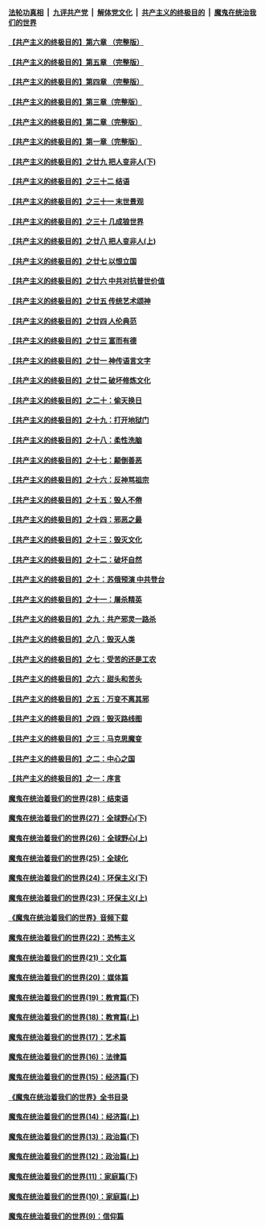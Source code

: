 

####  [法轮功真相](../../../../basic/blob/master/README.md?t=07010331) &nbsp;|&nbsp; [九评共产党](../../../../9ping.md/blob/master/README.md?t=07010331) &nbsp;|&nbsp; [解体党文化](../../../../jtdwh.md/blob/master/README.md?t=07010331)  &nbsp;|&nbsp; [共产主义的终极目的](../../../../gczydzjmd.md/blob/master/README.md?t=07010331) &nbsp;|&nbsp; [魔鬼在统治我们的世界](../../../../mgztzwmdsj.md/blob/master/README.md?t=07010331) 

#### [【共产主义的终极目的】第六章 （完整版）](../pages/nsc422/n11428913.md?t=07010331) 

#### [【共产主义的终极目的】第五章 （完整版）](../pages/nsc422/n11428912.md?t=07010331) 

#### [【共产主义的终极目的】第四章 （完整版）](../pages/nsc422/n11428907.md?t=07010331) 

#### [【共产主义的终极目的】第三章（完整版）](../pages/nsc422/n11428848.md?t=07010331) 

#### [【共产主义的终极目的】第二章（完整版）](../pages/nsc422/n11428831.md?t=07010331) 

#### [【共产主义的终极目的】第一章（完整版）](../pages/nsc422/n11417651.md?t=07010331) 

#### [【共产主义的终极目的】之廿九 把人变非人(下)](../pages/nsc422/n11344140.md?t=07010331) 

#### [【共产主义的终极目的】之三十二 结语](../pages/nsc422/n11360535.md?t=07010331) 

#### [【共产主义的终极目的】之三十一 末世景观](../pages/nsc422/n11351129.md?t=07010331) 

#### [【共产主义的终极目的】之三十 几成狼世界](../pages/nsc422/n11348280.md?t=07010331) 

#### [【共产主义的终极目的】之廿八 把人变非人(上)](../pages/nsc422/n11340492.md?t=07010331) 

#### [【共产主义的终极目的】之廿七 以恨立国](../pages/nsc422/n11336944.md?t=07010331) 

#### [【共产主义的终极目的】之廿六 中共对抗普世价值](../pages/nsc422/n11324785.md?t=07010331) 

#### [【共产主义的终极目的】之廿五 传统艺术颂神](../pages/nsc422/n11296396.md?t=07010331) 

#### [【共产主义的终极目的】之廿四 人伦典范](../pages/nsc422/n11296397.md?t=07010331) 

#### [【共产主义的终极目的】之廿三 富而有德](../pages/nsc422/n11283598.md?t=07010331) 

#### [【共产主义的终极目的】之廿一 神传语言文字](../pages/nsc422/n11263265.md?t=07010331) 

#### [【共产主义的终极目的】之廿二 破坏修炼文化](../pages/nsc422/n11245728.md?t=07010331) 

#### [【共产主义的终极目的】之二十：偷天换日](../pages/nsc422/n11238846.md?t=07010331) 

#### [【共产主义的终极目的】之十九：打开地狱门](../pages/nsc422/n11206376.md?t=07010331) 

#### [【共产主义的终极目的】之十八：柔性洗脑](../pages/nsc422/n11199994.md?t=07010331) 

#### [【共产主义的终极目的】之十七：颠倒善恶](../pages/nsc422/n11179782.md?t=07010331) 

#### [【共产主义的终极目的】之十六：反神骂祖宗](../pages/nsc422/n11166798.md?t=07010331) 

#### [【共产主义的终极目的】之十五：毁人不倦](../pages/nsc422/n11166792.md?t=07010331) 

#### [【共产主义的终极目的】之十四：邪恶之最](../pages/nsc422/n11150249.md?t=07010331) 

#### [【共产主义的终极目的】之十三：毁灭文化](../pages/nsc422/n11135227.md?t=07010331) 

#### [【共产主义的终极目的】之十二：破坏自然](../pages/nsc422/n11135214.md?t=07010331) 

#### [【共产主义的终极目的】之十：苏俄预演 中共登台](../pages/nsc422/n11118424.md?t=07010331) 

#### [【共产主义的终极目的】之十一：屠杀精英](../pages/nsc422/n11118442.md?t=07010331) 

#### [【共产主义的终极目的】之九：共产邪灵一路杀](../pages/nsc422/n11114139.md?t=07010331) 

#### [【共产主义的终极目的】之八：毁灭人类](../pages/nsc422/n11108503.md?t=07010331) 

#### [【共产主义的终极目的】之七：受苦的还是工农](../pages/nsc422/n11101809.md?t=07010331) 

#### [【共产主义的终极目的】之六：甜头和苦头](../pages/nsc422/n11096971.md?t=07010331) 

#### [【共产主义的终极目的】之五：万变不离其邪](../pages/nsc422/n11091285.md?t=07010331) 

#### [【共产主义的终极目的】之四：毁灭路线图](../pages/nsc422/n11086284.md?t=07010331) 

#### [【共产主义的终极目的】之三：马克思魔变](../pages/nsc422/n11061941.md?t=07010331) 

#### [【共产主义的终极目的】之二：中心之国](../pages/nsc422/n11047728.md?t=07010331) 

#### [【共产主义的终极目的】之一：序言](../pages/nsc422/n11086077.md?t=07010331) 

#### [魔鬼在统治着我们的世界(28)：结束语](../pages/nsc422/n10936246.md?t=07010331) 

#### [魔鬼在统治着我们的世界(27)：全球野心(下)](../pages/nsc422/n10928319.md?t=07010331) 

#### [魔鬼在统治着我们的世界(26)：全球野心(上)](../pages/nsc422/n10900318.md?t=07010331) 

#### [魔鬼在统治着我们的世界(25)：全球化](../pages/nsc422/n10788205.md?t=07010331) 

#### [魔鬼在统治着我们的世界(24)：环保主义(下)](../pages/nsc422/n10695307.md?t=07010331) 

#### [魔鬼在统治着我们的世界(23)：环保主义(上)](../pages/nsc422/n10688613.md?t=07010331) 

#### [《魔鬼在统治着我们的世界》音频下载](../pages/nsc422/n10635553.md?t=07010331) 

#### [魔鬼在统治着我们的世界(22)：恐怖主义](../pages/nsc422/n10614727.md?t=07010331) 

#### [魔鬼在统治着我们的世界(21)：文化篇](../pages/nsc422/n10597706.md?t=07010331) 

#### [魔鬼在统治着我们的世界(20)：媒体篇](../pages/nsc422/n10586579.md?t=07010331) 

#### [魔鬼在统治着我们的世界(19)：教育篇(下)](../pages/nsc422/n10564808.md?t=07010331) 

#### [魔鬼在统治着我们的世界(18)：教育篇(上)](../pages/nsc422/n10526970.md?t=07010331) 

#### [魔鬼在统治着我们的世界(17)：艺术篇](../pages/nsc422/n10499093.md?t=07010331) 

#### [魔鬼在统治着我们的世界(16)：法律篇](../pages/nsc422/n10485969.md?t=07010331) 

#### [魔鬼在统治着我们的世界(15)：经济篇(下)](../pages/nsc422/n10469975.md?t=07010331) 

#### [《魔鬼在统治着我们的世界》全书目录](../pages/nsc422/n10464261.md?t=07010331) 

#### [魔鬼在统治着我们的世界(14)：经济篇(上)](../pages/nsc422/n10457370.md?t=07010331) 

#### [魔鬼在统治着我们的世界(13)：政治篇(下)](../pages/nsc422/n10448270.md?t=07010331) 

#### [魔鬼在统治着我们的世界(12)：政治篇(上)](../pages/nsc422/n10444576.md?t=07010331) 

#### [魔鬼在统治着我们的世界(11)：家庭篇(下)](../pages/nsc422/n10440961.md?t=07010331) 

#### [魔鬼在统治着我们的世界(10)：家庭篇(上)](../pages/nsc422/n10435448.md?t=07010331) 

#### [魔鬼在统治着我们的世界(9)：信仰篇](../pages/nsc422/n10432159.md?t=07010331) 

